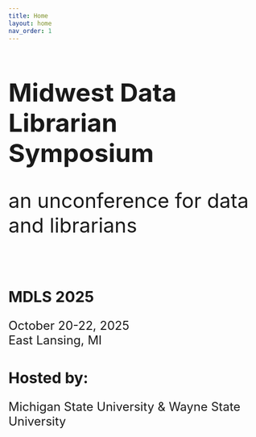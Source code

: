 ```yaml
---
title: Home
layout: home
nav_order: 1
---
```

<h1 style="font-size:50px;"><strong>Midwest Data Librarian Symposium</strong></h1>
<p style="font-size:40px;">an unconference for data and librarians</p>
<br>
<h2 style="font-size:30px;"><strong>MDLS 2025</strong></h2>
<p style="font-size:24px;">October 20-22, 2025 <br>
East Lansing, MI</p>

<h2 style="font-size:30px;">Hosted by:</h2> 
<p style="font-size:24px;">Michigan State University & Wayne State University</p>
